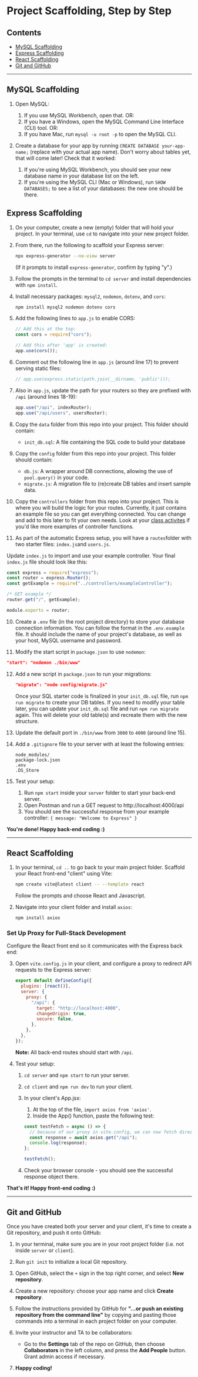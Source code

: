 # Project Scaffolding, Step by Step

## Contents

- [MySQL Scaffolding](#mysql-scaffolding)
- [Express Scaffolding](#express-scaffolding)
- [React Scaffolding](#react-scaffolding)
- [Git and GitHub](#git-and-github)

---

## MySQL Scaffolding

1. Open MySQL:

   1. If you use MySQL Workbench, open that. OR:
   2. If you have a Windows, open the MySQL Command Line Interface (CLI) tool. OR:
   3. If you have Mac, run `mysql -u root -p` to open the MySQL CLI.

2. Create a database for your app by running `CREATE DATABASE your-app-name;` (replace with your actual app name). Don't worry about tables yet, that will come later! Check that it worked:

   1. If you're using MySQL Workbench, you should see your new database name in your database list on the left.
   2. If you're using the MySQL CLI (Mac or Windows), run `SHOW DATABASES;` to see a list of your databases: the new one should be there.

## Express Scaffolding

1. On your computer, create a new (empty) folder that will hold your project. In your terminal, use `cd` to navigate into your new project folder.

2. From there, run the following to scaffold your Express server:

   ```bash
   npx express-generator --no-view server
   ```

   (If it prompts to install `express-generator`, confirm by typing "y".)

3. Follow the prompts in the terminal to `cd server` and install dependencies with `npm install`.

4. Install necessary packages: `mysql2`, `nodemon`, `dotenv`, and `cors`:

   ```bash
   npm install mysql2 nodemon dotenv cors
   ```

5. Add the following lines to `app.js` to enable CORS:

   ```javascript
   // Add this at the top:
   const cors = require("cors");

   // Add this after 'app' is created:
   app.use(cors());
   ```

6. Comment out the following line in `app.js` (around line 17) to prevent serving static files:

   ```javascript
   // app.use(express.static(path.join(__dirname, 'public')));
   ```

7. Also in `app.js`, update the path for your routers so they are prefixed with `/api` (around lines 18-19):

   ```javascript
   app.use("/api", indexRouter);
   app.use("/api/users", usersRouter);
   ```

8. Copy the `data` folder from this repo into your project. This folder should contain:

   - `init_db.sql`: A file containing the SQL code to build your database

9. Copy the `config` folder from this repo into your project. This folder should contain:

   - `db.js`: A wrapper around DB connections, allowing the use of `pool.query()` in your code.
   - `migrate.js`: A migration file to (re)create DB tables and insert sample data.

10. Copy the `controllers` folder from this repo into your project. This is where you will build the logic for your routes. Currently, it just contains an example file so you can get everything connected. You can change and add to this later to fit your own needs. Look at your [class activites](https://github.com/CodeOp-tech/fspt33-databases/) if you'd like more examples of controller functions.

11. As part of the automatic Express setup, you will have a `routes`folder with two starter files: `index.js`and `users.js`.

Update `index.js` to import and use your example controller. Your final `index.js` file should look like this:

```javascript
const express = require("express");
const router = express.Router();
const getExample = require("../controllers/exampleController");

/* GET example */
router.get("/", getExample);

module.exports = router;
```

10. Create a `.env` file (in the root project directory) to store your database connection information. You can follow the format in the `.env.example` file. It should include the name of your project's database, as well as your host, MySQL username and password.

11. Modify the start script in `package.json` to use `nodemon`:

```json
"start": "nodemon ./bin/www"
```

12. Add a new script in `package.json` to run your migrations:

    ```json
    "migrate": "node config/migrate.js"
    ```

    Once your SQL starter code is finalized in your `init_db.sql` file, run `npm run migrate` to create your DB tables.
    If you need to modify your table later, you can update your `init_db.sql` file and run `npm run migrate` again. This will delete your old table(s) and recreate them with the new structure.

13. Update the default port in `./bin/www` from `3000` to `4000` (around line 15).

14. Add a `.gitignore` file to your server with at least the following entries:

    ```
    node_modules/
    package-lock.json
    .env
    .DS_Store
    ```

15. Test your setup:
    1. Run `npm start` inside your `server` folder to start your back-end server.
    2. Open Postman and run a GET request to http://localhost:4000/api
    3. You should see the successful response from your example controller: `{ message: "Welcome to Express" }`

**You're done! Happy back-end coding :)**

---

## React Scaffolding

1. In your terminal, `cd ..` to go back to your main project folder. Scaffold your React front-end "client" using Vite:

   ```bash
   npm create vite@latest client -- --template react
   ```

   Follow the prompts and choose React and Javascript.

2. Navigate into your client folder and install `axios`:
   ```bash
   npm install axios
   ```

### Set Up Proxy for Full-Stack Development

Configure the React front end so it communicates with the Express back end:

3. Open `vite.config.js` in your client, and configure a proxy to redirect API requests to the Express server:

   ```javascript
   export default defineConfig({
     plugins: [react()],
     server: {
       proxy: {
         "/api": {
           target: "http://localhost:4000",
           changeOrigin: true,
           secure: false,
         },
       },
     },
   });
   ```

   **Note:** All back-end routes should start with `/api`.

4. Test your setup:

   1. `cd server` and `npm start` to run your server.
   2. `cd client` and `npm run dev` to run your client.
   3. In your client's App.jsx:

      1. At the top of the file, `import axios from 'axios'`.
      2. Inside the App() function, paste the following test:

      ```javascript
      const testFetch = async () => {
        // because of our proxy in vite.config, we can now fetch directly to "/api"
        const response = await axios.get("/api");
        console.log(response);
      };

      testFetch();
      ```

   4. Check your browser console - you should see the successful response object there.

**That's it! Happy front-end coding :)**

---

## Git and GitHub

Once you have created both your server and your client, it's time to create a Git repository, and push it onto GitHub:

1. In your terminal, make sure you are in your root project folder (i.e. not inside `server` or `client`).

2. Run `git init` to initialize a local Git repository.

3. Open GitHub, select the `+` sign in the top right corner, and select **New repository**.

4. Create a new repository: choose your app name and click **Create repository**.

5. Follow the instructions provided by GitHub for **"...or push an existing repository from the command line"** by copying and pasting those commands into a terminal in each project folder on your computer.

6. Invite your instructor and TA to be collaborators:

   - Go to the **Settings** tab of the repo on GitHub, then choose **Collaborators** in the left column, and press the **Add People** button. Grant admin access if necessary.

7. **Happy coding!**
